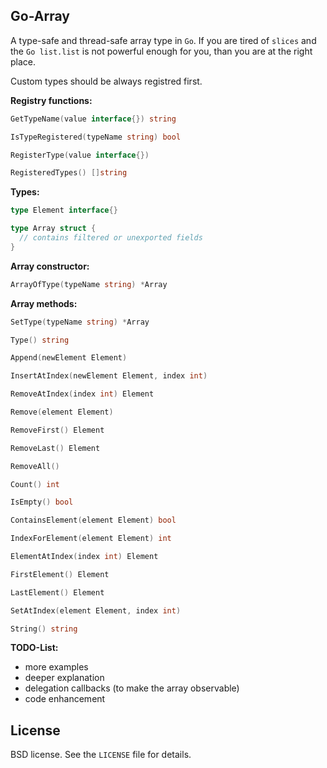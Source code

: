 ## Go-Array

A type-safe and thread-safe array type in `Go`. If you are tired of `slices` and the `Go list.list` is not powerful enough for you, than you are at the right place.

Custom types should be always registred first.

**Registry functions:**
```go
GetTypeName(value interface{}) string 
```
```go
IsTypeRegistered(typeName string) bool
```
```go
RegisterType(value interface{})
```
```go
RegisteredTypes() []string
```

**Types:**
```go
type Element interface{}

type Array struct {
  // contains filtered or unexported fields
}
```
  
**Array constructor:**
```go
ArrayOfType(typeName string) *Array
```
**Array methods:**
```go
SetType(typeName string) *Array
```
```go
Type() string
```
```go
Append(newElement Element)
```
```go
InsertAtIndex(newElement Element, index int)
```
```go
RemoveAtIndex(index int) Element
```
```go
Remove(element Element)
```
```go
RemoveFirst() Element
```
```go
RemoveLast() Element
```
```go
RemoveAll()
```
```go
Count() int
```
```go
IsEmpty() bool
```
```go
ContainsElement(element Element) bool
```
```go
IndexForElement(element Element) int
```
```go
ElementAtIndex(index int) Element 
```
```go
FirstElement() Element
```
```go
LastElement() Element 
```
```go
SetAtIndex(element Element, index int)
```
```go
String() string
```

**TODO-List:** 
  * more examples
  * deeper explanation
  * delegation callbacks (to make the array observable)
  * code enhancement

## License

BSD license. See the `LICENSE` file for details.
